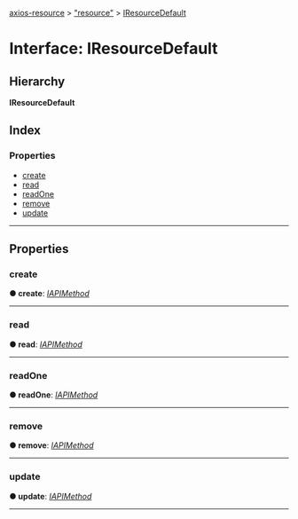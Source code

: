 [axios-resource](../README.md) > ["resource"](../modules/_resource_d_.md) > [IResourceDefault](../interfaces/_resource_d_.iresourcedefault.md)

# Interface: IResourceDefault

## Hierarchy

**IResourceDefault**

## Index

### Properties

* [create](_resource_d_.iresourcedefault.md#create)
* [read](_resource_d_.iresourcedefault.md#read)
* [readOne](_resource_d_.iresourcedefault.md#readone)
* [remove](_resource_d_.iresourcedefault.md#remove)
* [update](_resource_d_.iresourcedefault.md#update)

---

## Properties

<a id="create"></a>

###  create

**● create**: *[IAPIMethod](../modules/_resource_d_.md#iapimethod)*

___
<a id="read"></a>

###  read

**● read**: *[IAPIMethod](../modules/_resource_d_.md#iapimethod)*

___
<a id="readone"></a>

###  readOne

**● readOne**: *[IAPIMethod](../modules/_resource_d_.md#iapimethod)*

___
<a id="remove"></a>

###  remove

**● remove**: *[IAPIMethod](../modules/_resource_d_.md#iapimethod)*

___
<a id="update"></a>

###  update

**● update**: *[IAPIMethod](../modules/_resource_d_.md#iapimethod)*

___

